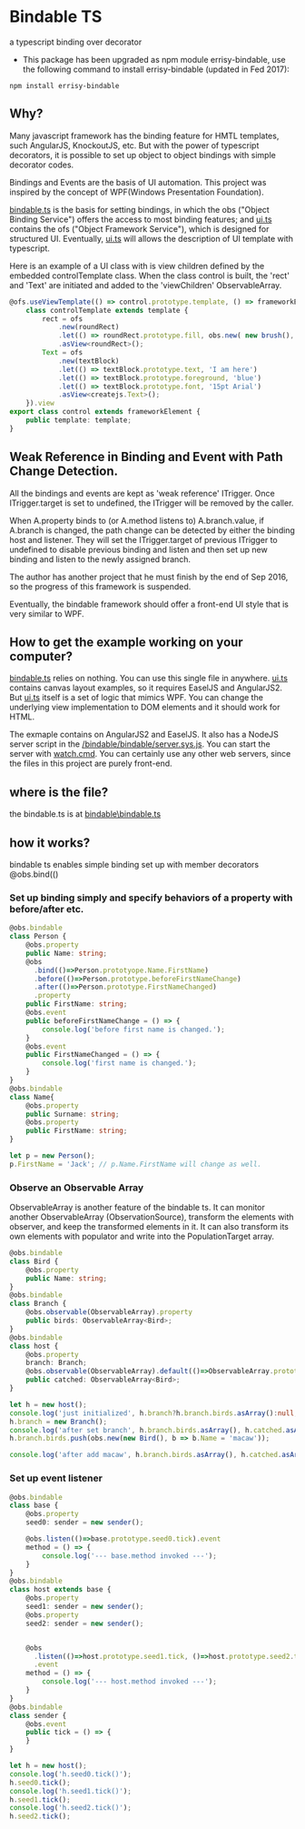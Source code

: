 # Bindable TS
a typescript binding over decorator

* This package has been upgraded as npm module errisy-bindable, use the following command to install errisy-bindable (updated in Fed 2017):
```
npm install errisy-bindable
```

## Why?
Many javascript framework has the binding feature for HMTL templates, such AngularJS, KnockoutJS, etc.
But with the power of typescript decorators, it is possible to set up object to object bindings with simple decorator codes.

Bindings and Events are the basis of UI automation. This project was inspired by the concept of WPF(Windows Presentation Foundation).

[bindable.ts](bindable/bindable/bindable.ts) is the basis for setting bindings, in which the obs ("Object Binding Service") offers the access to most binding features; and [ui.ts](bindable/bindable/ui.ts) contains the ofs ("Object Framework Service"), which is designed for structured UI. Eventually, [ui.ts](bindable/bindable/ui.ts) will allows the description of UI template with typescript.

Here is an example of a UI class with is view children defined by the embedded controlTemplate class. When the class control is built, the 'rect' and 'Text' are initiated and added to the 'viewChildren' ObservableArray.
```typescript
@ofs.useViewTemplate(() => control.prototype.template, () => frameworkElement.prototype.viewChildren,
    class controlTemplate extends template {
        rect = ofs
            .new(roundRect)
            .let(() => roundRect.prototype.fill, obs.new( new brush(), b=>(b.color = '#bbf') ))
            .asView<roundRect>();
        Text = ofs
            .new(textBlock)
            .let(() => textBlock.prototype.text, 'I am here')
            .let(() => textBlock.prototype.foreground, 'blue')
            .let(() => textBlock.prototype.font, '15pt Arial')
            .asView<createjs.Text>();
    }).view
export class control extends frameworkElement {
    public template: template;
}
```

## Weak Reference in Binding and Event with Path Change Detection.
All the bindings and events are kept as 'weak reference' ITrigger. Once ITrigger.target is set to undefined, the ITrigger will be removed by the caller.

When A.property binds to (or A.method listens to) A.branch.value, if A.branch is changed, the path change can be detected by either the binding host and listener. They will set the ITrigger.target of previous ITrigger to undefined to disable previous binding and listen and then set up new binding and listen to the newly assigned branch.

The author has another project that he must finish by the end of Sep 2016, so the progress of this framework is suspended.



Eventually, the bindable framework should offer a front-end UI style that is very similar to WPF.

## How to get the example working on your computer?
[bindable.ts](bindable/bindable/bindable.ts) relies on nothing. You can use this single file in anywhere.
[ui.ts](bindable/bindable/ui.ts) contains canvas layout examples, so it requires EaselJS and AngularJS2. But [ui.ts](bindable/bindable/ui.ts) itself is a set of logic that mimics WPF. You can change the underlying view implementation to DOM elements and it should work for HTML.

The exmaple contains on AngularJS2 and EaselJS. It also has a NodeJS server script in the [/bindable/bindable/server.sys.js](bindable/server.sys.js). You can start the server with [watch.cmd](bindable/watch.cmd). You can certainly use any other web servers, since the files in this project are purely front-end.

## where is the file?
the bindable.ts is at [bindable\bindable.ts](bindable/bindable/bindable.ts)

## how it works?
bindable ts enables simple binding set up with member decorators
@obs.bind(()
### Set up binding simply and specify behaviors of a property with before/after etc.
```typescript
@obs.bindable 
class Person {
    @obs.property
    public Name: string;
    @obs
      .bind(()=>Person.prototyope.Name.FirstName)
      .before(()=>Person.prototype.beforeFirstNameChange)
      .after(()=>Person.prototype.FirstNameChanged)
      .property
    public FirstName: string;
    @obs.event
    public beforeFirstNameChange = () => {
        console.log('before first name is changed.');
    }
    @obs.event
    public FirstNameChanged = () => {
        console.log('first name is changed.');
    }
}
@obs.bindable
class Name{
    @obs.property
    public Surname: string;
    @obs.property
    public FirstName: string;
}

let p = new Person();
p.FirstName = 'Jack'; // p.Name.FirstName will change as well.
```

### Observe an Observable Array
ObservableArray is another feature of the bindable ts. It can monitor another ObservableArray (ObservationSource), transform the elements with observer, and keep the transformed elements in it. It can also transform its own elements with populator and write into the PopulationTarget array.
```typescript
@obs.bindable 
class Bird {
    @obs.property
    public Name: string;
}
@obs.bindable
class Branch {
    @obs.observable(ObservableArray).property
    public birds: ObservableArray<Bird>;
}
@obs.bindable
class host {
    @obs.property
    branch: Branch;
    @obs.observable(ObservableArray).default(()=>ObservableArray.prototype.parent).observe(() => host.prototype.branch.birds).property 
    public catched: ObservableArray<Bird>;
}

let h = new host();
console.log('just initialized', h.branch?h.branch.birds.asArray():null, h.catched.asArray());
h.branch = new Branch();
console.log('after set branch', h.branch.birds.asArray(), h.catched.asArray());
h.branch.birds.push(obs.new(new Bird(), b => b.Name = 'macaw'));

console.log('after add macaw', h.branch.birds.asArray(), h.catched.asArray());
```

### Set up event listener

```typescript
@obs.bindable
class base {
    @obs.property
    seed0: sender = new sender();

    @obs.listen(()=>base.prototype.seed0.tick).event
    method = () => {
        console.log('--- base.method invoked ---');
    }
}
@obs.bindable
class host extends base {
    @obs.property
    seed1: sender = new sender();
    @obs.property
    seed2: sender = new sender();


    @obs
      .listen(()=>host.prototype.seed1.tick, ()=>host.prototype.seed2.tick) //the event can listen multiple sources
      .event
    method = () => {
        console.log('--- host.method invoked ---');
    }
}
@obs.bindable
class sender {
    @obs.event
    public tick = () => {
    }
}

let h = new host();
console.log('h.seed0.tick()');
h.seed0.tick();
console.log('h.seed1.tick()');
h.seed1.tick();
console.log('h.seed2.tick()');
h.seed2.tick();

```
